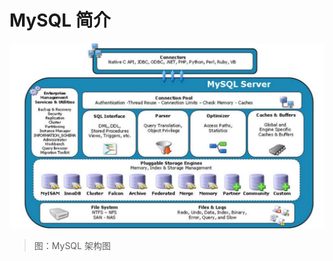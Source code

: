 # MySQL 简介


![Databases-MySQLOverview-1-MySQLArchitecture][Databases-MySQLOverview-1-MySQLArchitecture]

> 图：MySQL 架构图







[Databases-MySQLOverview-1-MySQLArchitecture]: ../../images/Databases-MySQLOverview-1-MySQLArchitecture.jpg

<!-- EOF -->